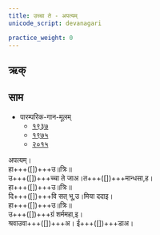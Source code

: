 ```yaml
---
title: उच्चा ते - अपत्यम् 
unicode_script: devanagari  

practice_weight: 0
--- 
```


## ऋक्
<div class="js_include" url="../../Rk/uchchA-te/"  newLevelForH1="3" includeTitle="false"> </div> 

## साम
- पारम्परिक-गान-मूलम् 
  - [१९३७](https://archive.org/stream/sAmaveda-jaiminIya-paravastu-paramparA-docs/sAmaveda-paravastu-1937#page/n55/mode/1up)
  - [१९७५](https://archive.org/stream/sAmaveda-jaiminIya-paravastu-paramparA-docs/sAmaveda-paravastu-1975#page/n51/mode/2up)
  - [२०१५](https://archive.org/stream/sAmaveda-jaiminIya-paravastu-paramparA-docs/proxaNa-sAmAni#page/n3/mode/2up)
  

<div class="audioEmbed"  caption="रामानुजार्यः 1974 " src="https://archive
.org/download/jaiminIya-sAma-gAna-paravastu-tradition-rAmAnuja/uchchA-te-apatyam.mp3"></div>
<div class="audioEmbed"  caption="गोपालार्यः 2015  " src="https://archive
.org/download/jaiminIya-sAma-gAna-paravastu-tradition-gopAla-2015/uchchA-te-apatyam.mp3"></div>

अपत्यम्।  
हा+++([])+++उ॥त्रिः॥  
उ+++([])+++च्चा ते जाअ।त+++([])+++मान्धसा,ह।  
हा+++([])+++उ॥त्रिः॥  
दि+++([])+++वि सत् भू,उ।मिया ददाइ।  
हा+++([])+++उ॥त्रिः॥  
उ+++([])+++ग्रं शर्ममहा,इ।  
श्रवाउवा+++([])+++अ। ई+++([])+++डाअ।
